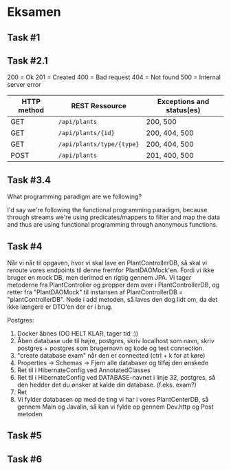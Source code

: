 # Eksamen

## Task #1

## Task #2.1

200 = Ok
201 = Created
400 = Bad request
404 = Not found
500 = Internal server error

| HTTP method | REST Ressource            | Exceptions and status(es) |
|-------------|---------------------------|---------------------------|
| GET         | `/api/plants`             | 200, 500                  |
| GET         | `/api/plants/{id}`        | 200, 404, 500             |
| GET         | `/api/plants/type/{type}` | 200, 404, 500             |
| POST        | `/api/plants`             | 201, 400, 500             |

## Task #3.4

What programming paradigm are we following?

I'd say we're following the functional programming paradigm, because through streams we're using predicates/mappers to 
filter and map the data and thus are using functional programming through anonymous functions.

## Task #4

Når vi når til opgaven, hvor vi skal lave en PlantControllerDB, så skal vi reroute vores endpoints til denne fremfor PlantDAOMock'en. 
Fordi vi ikke bruger en mock DB, men derimod en rigtig gennem JPA.
Vi tager metoderne fra PlantController og propper dem over i PlantControllerDB, og retter fra "PlantDAOMock" til instansen af PlantControllerDB = "plantControllerDB".
Nede i add metoden, så laves den dog lidt om, da det ikke længere er DTO'en der er i brug.

Postgres:

1. Docker åbnes (OG HELT KLAR, tager tid :))
2. Åben database ude til højre, postgres, skriv localhost som navn, skriv postgres + postgres 
som brugernavn og kode og test connection.
3. "create database exam" når den er connected (ctrl + k for at køre)
4. Properties -> Schemas -> Fjern alle databaser og tilføj den ønskede
5. Ret til i HibernateConfig ved AnnotatedClasses 
6. Ret til i HibernateConfig ved DATABASE-navnet i linje 32, postgres, 
så den hedder det du ønsker at kalde din database. (f.eks. exam?)
7. Ret 
8. Vi fylder databasen op med de ting vi har i vores PlantCenterDB, så gennem Main og Javalin, så kan vi fylde op gennem Dev.http og Post metoden

## Task #5

## Task #6